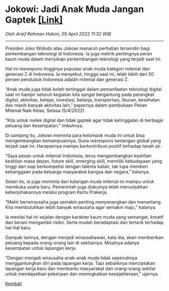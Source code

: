 # Jokowi: Jadi Anak Muda Jangan Gaptek [[Link]](https://www.liputan6.com/bisnis/read/4930265/jokowi-jadi-anak-muda-jangan-gaptek)


_Oleh Arief Rahman Hakim, 05 April 2022 11:32 WIB_

---

Presiden Joko Widodo atau Jokowi menaruh perhatian tersendiri bagi perkembangan teknologi di Indonesia. Ia juga melirik pentingnya peran kaum muda dalam menyikapi perkembangan teknologi yang terjadi saat ini.

Hal ini merespons tingginya populasi anak muda kategori milenial dan generasi Z di Indonesia. Ia menyebut, hingga saat ini, telah lebih dari 50 persen penduduk Indonesia adalah milenial dan generasi Z.

“Anak muda juga tidak boleh tertinggal dalam pemanfaatan teknologi digital saat ini hampir seluruh kegiatan kita sangat bergantung pada perangkat digital, aktivitas, belajar, investasi, belanja, transportasi, liburan, kesehatan dan masih banyak aktivitas lain,” paparnya dalam pembukaan Pekan Milenial Naik Kelas, Selasa (5/4/2022).

“Kita untuk melek digital dan tidak gaptek agar tidak ketinggalan di berbagai peluang dan kesempatan,” imbuhnya.

Di samping itu, Jokowi meminta para kelompok muda ini untuk bisa mengembangkan kemampuannya. Guna merespons tantangan global yang terjadi saat ini. Harapannya mampu berkontribusi positif terhadap tanah air.

“Saya pesan untuk milenial Indonesia, terus mengembangkan keahlian keahlian masa depan, future skill, emerging skill, memiliki kebudayaan yang tinggi dan siap berkompetisi dengan talenta kalian, tak lupa memberi kebanggaan pada keluarga masyarakat bangsa dan negara,” katanya.

Selain itu, ia juga meminta dari kalangan muda milenial ini mampu untuk membuka usaha baru. Pemerintah juga diakuinya telah menunjukkan keberpihakannya melalui program Kartu Prakerja.

“Mahir berwirausaha juga semakin penting menyenangkan dan menantang. Kita membutuhkan lebih banyak wirausaha agar semakin maju,” katanya.

Ia menilai hal ini sejalan dengan karakter kaum muda yang semangat, kreatif dan berani mengambil risiko. Serta mudah beradaptasi dan tertarik terhadap hal-hal baru.

Dampak lainnya, dengan menjadi wirausahawan, kata dia, akan memberikan peluang kepada orang-orang lain di sekitarnya. Misalnya adanya kesempatan untuk lapangan kerja.

“Dengan menjadi wirausaha anak-anak muda tidak sepenuhnya menggantungkan diri pada lapangan kerja. Tapi sebaliknya menciptakan lapangan kerja baru dan membantu masyarakat dan orang-orang sekitar untuk mendapatkan pekerjaan dan meningkatkan kesejahteraan,” ujarnya.

[Kembali](index.html)